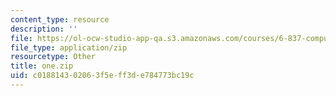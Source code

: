 ```yaml
---
content_type: resource
description: ''
file: https://ol-ocw-studio-app-qa.s3.amazonaws.com/courses/6-837-computer-graphics-fall-2012/c018814302063f5eff3de784773bc19c_one.zip
file_type: application/zip
resourcetype: Other
title: one.zip
uid: c0188143-0206-3f5e-ff3d-e784773bc19c
---
```

